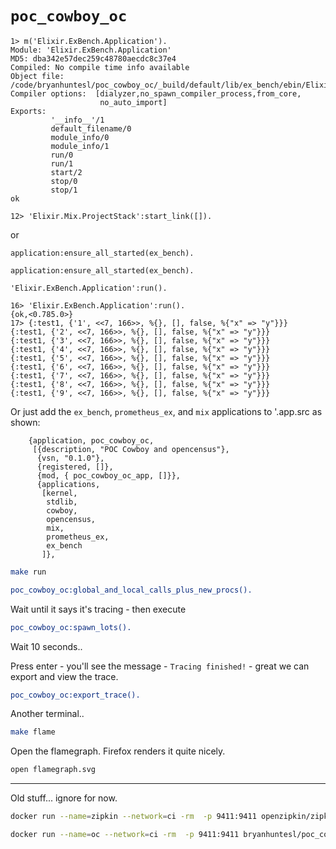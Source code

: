 # `poc_cowboy_oc`


```
1> m('Elixir.ExBench.Application').
Module: 'Elixir.ExBench.Application'
MD5: dba342e57dec259c48780aecdc8c37e4
Compiled: No compile time info available
Object file: /code/bryanhuntesl/poc_cowboy_oc/_build/default/lib/ex_bench/ebin/Elixir.ExBench.Application.beam
Compiler options:  [dialyzer,no_spawn_compiler_process,from_core,
                    no_auto_import]
Exports:
         '__info__'/1
         default_filename/0
         module_info/0
         module_info/1
         run/0
         run/1
         start/2
         stop/0
         stop/1
ok
```

```
12> 'Elixir.Mix.ProjectStack':start_link([]).
```
or

```
application:ensure_all_started(ex_bench).
```

```
application:ensure_all_started(ex_bench).
```

```
'Elixir.ExBench.Application':run().
```
```
16> 'Elixir.ExBench.Application':run().
{ok,<0.785.0>}
17> {:test1, {'1', <<7, 166>>, %{}, [], false, %{"x" => "y"}}}
{:test1, {'2', <<7, 166>>, %{}, [], false, %{"x" => "y"}}}
{:test1, {'3', <<7, 166>>, %{}, [], false, %{"x" => "y"}}}
{:test1, {'4', <<7, 166>>, %{}, [], false, %{"x" => "y"}}}
{:test1, {'5', <<7, 166>>, %{}, [], false, %{"x" => "y"}}}
{:test1, {'6', <<7, 166>>, %{}, [], false, %{"x" => "y"}}}
{:test1, {'7', <<7, 166>>, %{}, [], false, %{"x" => "y"}}}
{:test1, {'8', <<7, 166>>, %{}, [], false, %{"x" => "y"}}}
{:test1, {'9', <<7, 166>>, %{}, [], false, %{"x" => "y"}}}

```

Or just add the `ex_bench`, `prometheus_ex`, and `mix` applications to '<your application>.app.src as shown:

```
    {application, poc_cowboy_oc,
     [{description, "POC Cowboy and opencensus"},
      {vsn, "0.1.0"},
      {registered, []},
      {mod, { poc_cowboy_oc_app, []}},
      {applications,
       [kernel,
        stdlib,
        cowboy,
        opencensus,
        mix,
        prometheus_ex,
        ex_bench
       ]},
```




```bash
make run
```

```erlang
poc_cowboy_oc:global_and_local_calls_plus_new_procs().
```

Wait until it says it's tracing - then execute

```erlang
poc_cowboy_oc:spawn_lots().
```

Wait 10 seconds..

Press enter - you'll see the message - `Tracing finished!` - great we can export and view the trace.

```erlang
poc_cowboy_oc:export_trace().
```

Another terminal..

```bash
make flame
```

Open the flamegraph. Firefox renders it quite nicely.

```bash
open flamegraph.svg
```

----

Old stuff... ignore for now.

```bash
docker run --name=zipkin --network=ci -rm  -p 9411:9411 openzipkin/zipkin
```

```bash
docker run --name=oc --network=ci -rm  -p 9411:9411 bryanhuntesl/poc_cowboy_oc:latest foreground
```
